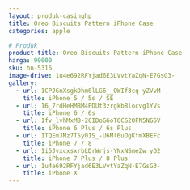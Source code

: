 ```yaml
---
layout: produk-casinghp
title: Oreo Biscuits Pattern iPhone Case
categories: apple

# Produk
product-title: Oreo Biscuits Pattern iPhone Case
harga: 90000
sku: hn-5316
image-drive: 1u4e692RFYjad6E3LVvtYaZqN-E7GsG3-
gallery:
  - url: 1CPJGnXsgkDhm0lLG6__QWIf3cq-yZVvM
    title: iPhone 5 / 5s / SE
  - url: 16_7rdHeHM8M4PDUt3zrgkb8locvg1YVs
    title: iPhone 6 / 6s
  - url: 1fv_lvhMxM8-2CIDoG6oT6CG2OFN5NG5V
    title: iPhone 6 Plus / 6s Plus
  - url: 1TQEmJMz7T5y01S_-U6Ml6uOgKfmXBEFc
    title: iPhone 7 / 8
  - url: 1i5JvxcxsxrbLDrWrjs-YNxNSmeZw_yO2
    title: iPhone 7 Plus / 8 Plus
  - url: 1u4e692RFYjad6E3LVvtYaZqN-E7GsG3-
    title: iPhone X
---
```

